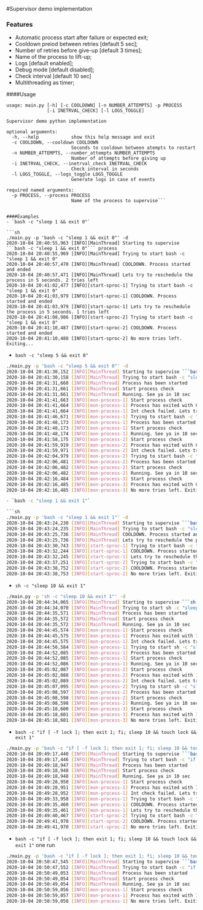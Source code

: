#Supervisor demo implementation
### Features

- Automatic process start after failure or expected exit;
- Cooldown preiod between retries [default 5 sec];
- Number of retries before give-up [default 3 times];
- Name of the process to lift-up;
- Logs [default enabled];
- Debug mode [default disabled];
- Check interval [default 10 sec]
- Multithreading as timer;

####Usage

```
usage: main.py [-h] [-c COOLDOWN] [-n NUMBER_ATTEMPTS] -p PROCESS
               [-i INETRVAL_CHECK] [-l LOGS_TOGGLE]

Supervisor demo python implementation

optional arguments:
  -h, --help            show this help message and exit
  -c COOLDOWN, --cooldown COOLDOWN
                        Seconds to cooldown between atempts to restart
  -n NUMBER_ATTEMPTS, --number_attempts NUMBER_ATTEMPTS
                        Number of attempts before giving up
  -i INETRVAL_CHECK, --inetrval_check INETRVAL_CHECK
                        Check interval in seconds
  -l LOGS_TOGGLE, --logs_toggle LOGS_TOGGLE
                        Generate logs in case of events

required named arguments:
  -p PROCESS, --process PROCESS
                        Name of the process to supervise```


####Examples
- `bash -c "sleep 1 && exit 0"`

```sh
./main.py -p 'bash -c "sleep 1 && exit 0"' -d
2020-10-04 20:40:55,963 [INFO][MainThread] Starting to supervise ```bash -c "sleep 1 && exit 0"``` process
2020-10-04 20:40:55,969 [INFO][MainThread] Trying to start bash -c "sleep 1 && exit 0"
2020-10-04 20:40:57,470 [INFO][MainThread] COOLDOWN. Process started and ended
2020-10-04 20:40:57,471 [INFO][MainThread] Lets try to reschedule the process in 5 seconds. 2 tries left
2020-10-04 20:41:02,477 [INFO][start-sproc-1] Trying to start bash -c "sleep 1 && exit 0"
2020-10-04 20:41:03,979 [INFO][start-sproc-1] COOLDOWN. Process started and ended
2020-10-04 20:41:03,979 [INFO][start-sproc-1] Lets try to reschedule the process in 5 seconds. 1 tries left
2020-10-04 20:41:08,986 [INFO][start-sproc-2] Trying to start bash -c "sleep 1 && exit 0"
2020-10-04 20:41:10,487 [INFO][start-sproc-2] COOLDOWN. Process started and ended
2020-10-04 20:41:10,488 [INFO][start-sproc-2] No more tries left. Exiting...
```
- `bash -c "sleep 5 && exit 0"`

```sh
./main.py -p 'bash -c "sleep 5 && exit 0"' -d
2020-10-04 20:41:30,152 [INFO][MainThread] Starting to supervise ```bash -c "sleep 5 && exit 0"``` process
2020-10-04 20:41:30,158 [INFO][MainThread] Trying to start bash -c "sleep 5 && exit 0"
2020-10-04 20:41:31,660 [INFO][MainThread] Process has been started
2020-10-04 20:41:31,661 [INFO][MainThread] Start process check
2020-10-04 20:41:31,661 [INFO][MainThread] Running. See ya in 10 sec
2020-10-04 20:41:41,663 [INFO][mon-process-1] Start process check
2020-10-04 20:41:41,664 [INFO][mon-process-1] Process has exited with 0 code
2020-10-04 20:41:41,664 [INFO][mon-process-1] Int check failed. Lets try to reschedule the process in 5 seconds. 2 tries left
2020-10-04 20:41:46,671 [INFO][mon-process-1] Trying to start bash -c "sleep 5 && exit 0"
2020-10-04 20:41:48,173 [INFO][mon-process-1] Process has been started
2020-10-04 20:41:48,173 [INFO][mon-process-1] Start process check
2020-10-04 20:41:48,174 [INFO][mon-process-1] Running. See ya in 10 sec
2020-10-04 20:41:58,175 [INFO][mon-process-2] Start process check
2020-10-04 20:41:59,919 [INFO][mon-process-2] Process has exited with 0 code
2020-10-04 20:41:59,971 [INFO][mon-process-2] Int check failed. Lets try to reschedule the process in 5 seconds. 1 tries left
2020-10-04 20:42:04,979 [INFO][mon-process-2] Trying to start bash -c "sleep 5 && exit 0"
2020-10-04 20:42:06,481 [INFO][mon-process-2] Process has been started
2020-10-04 20:42:06,482 [INFO][mon-process-2] Start process check
2020-10-04 20:42:06,482 [INFO][mon-process-2] Running. See ya in 10 sec
2020-10-04 20:42:16,484 [INFO][mon-process-3] Start process check
2020-10-04 20:42:16,485 [INFO][mon-process-3] Process has exited with 0 code
2020-10-04 20:42:16,485 [INFO][mon-process-3] No more tries left. Exiting...```

- `bash -c "sleep 1 && exit 1"`

```sh
./main.py -p 'bash -c "sleep 1 && exit 1"' -d
2020-10-04 20:43:24,230 [INFO][MainThread] Starting to supervise ```bash -c "sleep 1 && exit 1"``` process
2020-10-04 20:43:24,235 [INFO][MainThread] Trying to start bash -c "sleep 1 && exit 1"
2020-10-04 20:43:25,736 [INFO][MainThread] COOLDOWN. Process started and ended
2020-10-04 20:43:25,736 [INFO][MainThread] Lets try to reschedule the process in 5 seconds. 2 tries left
2020-10-04 20:43:30,743 [INFO][start-sproc-1] Trying to start bash -c "sleep 1 && exit 1"
2020-10-04 20:43:32,244 [INFO][start-sproc-1] COOLDOWN. Process started and ended
2020-10-04 20:43:32,245 [INFO][start-sproc-1] Lets try to reschedule the process in 5 seconds. 1 tries left
2020-10-04 20:43:37,251 [INFO][start-sproc-2] Trying to start bash -c "sleep 1 && exit 1"
2020-10-04 20:43:38,752 [INFO][start-sproc-2] COOLDOWN. Process started and ended
2020-10-04 20:43:38,753 [INFO][start-sproc-2] No more tries left. Exiting...
```

- `sh -c "sleep 10 && exit 1"`

```sh
./main.py -p 'sh -c "sleep 10 && exit 1"' -d
2020-10-04 20:44:34,065 [INFO][MainThread] Starting to supervise ```sh -c "sleep 10 && exit 1"``` process
2020-10-04 20:44:34,070 [INFO][MainThread] Trying to start sh -c "sleep 10 && exit 1"
2020-10-04 20:44:35,571 [INFO][MainThread] Process has been started
2020-10-04 20:44:35,572 [INFO][MainThread] Start process check      
2020-10-04 20:44:35,572 [INFO][MainThread] Running. See ya in 10 sec
2020-10-04 20:44:45,574 [INFO][mon-process-1] Start process check
2020-10-04 20:44:45,575 [INFO][mon-process-1] Process has exited with 1 code
2020-10-04 20:44:45,575 [INFO][mon-process-1] Int check failed. Lets try to reschedule the process in 5 seconds. 2 tries left
2020-10-04 20:44:50,584 [INFO][mon-process-1] Trying to start sh -c "sleep 10 && exit 1"
2020-10-04 20:44:52,085 [INFO][mon-process-1] Process has been started
2020-10-04 20:44:52,085 [INFO][mon-process-1] Start process check
2020-10-04 20:44:52,086 [INFO][mon-process-1] Running. See ya in 10 sec
2020-10-04 20:45:02,087 [INFO][mon-process-2] Start process check
2020-10-04 20:45:02,088 [INFO][mon-process-2] Process has exited with 1 code
2020-10-04 20:45:02,089 [INFO][mon-process-2] Int check failed. Lets try to reschedule the process in 5 seconds. 1 tries left
2020-10-04 20:45:07,095 [INFO][mon-process-2] Trying to start sh -c "sleep 10 && exit 1"
2020-10-04 20:45:08,597 [INFO][mon-process-2] Process has been started
2020-10-04 20:45:08,598 [INFO][mon-process-2] Start process check
2020-10-04 20:45:08,598 [INFO][mon-process-2] Running. See ya in 10 sec
2020-10-04 20:45:18,600 [INFO][mon-process-3] Start process check
2020-10-04 20:45:18,601 [INFO][mon-process-3] Process has exited with 1 code
2020-10-04 20:45:18,601 [INFO][mon-process-3] No more tries left. Exiting...
```

- `bash -c "if [ -f lock ]; then exit 1; fi; sleep 10 && touch lock && exit 1"`

```sh
./main.py -p 'bash -c "if [ -f lock ]; then exit 1; fi; sleep 10 && touch lock && exit 1"' -d
2020-10-04 20:49:17,440 [INFO][MainThread] Starting to supervise ```bash -c "if [ -f lock ]; then exit 1; fi; sleep 10 && touch lock && exit 1"``` process
2020-10-04 20:49:17,446 [INFO][MainThread] Trying to start bash -c "if [ -f lock ]; then exit 1; fi; sleep 10 && touch lock && exit 1"
2020-10-04 20:49:18,947 [INFO][MainThread] Process has been started
2020-10-04 20:49:18,948 [INFO][MainThread] Start process check
2020-10-04 20:49:18,948 [INFO][MainThread] Running. See ya in 10 sec
2020-10-04 20:49:28,950 [INFO][mon-process-1] Start process check
2020-10-04 20:49:28,951 [INFO][mon-process-1] Process has exited with 1 code
2020-10-04 20:49:28,952 [INFO][mon-process-1] Int check failed. Lets try to reschedule the process in 5 seconds. 2 tries left
2020-10-04 20:49:33,958 [INFO][mon-process-1] Trying to start bash -c "if [ -f lock ]; then exit 1; fi; sleep 10 && touch lock && exit 1"
2020-10-04 20:49:35,460 [INFO][mon-process-1] COOLDOWN. Process started and ended
2020-10-04 20:49:35,461 [INFO][mon-process-1] Lets try to reschedule the process in 5 seconds. 1 tries left
2020-10-04 20:49:40,467 [INFO][start-sproc-2] Trying to start bash -c "if [ -f lock ]; then exit 1; fi; sleep 10 && touch lock && exit 1"
2020-10-04 20:49:41,970 [INFO][start-sproc-2] COOLDOWN. Process started and ended
2020-10-04 20:49:41,970 [INFO][start-sproc-2] No more tries left. Exiting...
```

- `bash -c "if [ -f lock ]; then exit 1; fi; sleep 10 && touch lock && exit 1"` one run

```sh
./main.py -p 'bash -c "if [ -f lock ]; then exit 1; fi; sleep 10 && touch lock && exit 1"' -d -n 1
2020-10-04 20:50:47,545 [INFO][MainThread] Starting to supervise ```bash -c "if [ -f lock ]; then exit 1; fi; sleep 10 && touch lock && exit 1"``` process
2020-10-04 20:50:47,552 [INFO][MainThread] Trying to start bash -c "if [ -f lock ]; then exit 1; fi; sleep 10 && touch lock && exit 1"
2020-10-04 20:50:49,053 [INFO][MainThread] Process has been started
2020-10-04 20:50:49,054 [INFO][MainThread] Start process check
2020-10-04 20:50:49,054 [INFO][MainThread] Running. See ya in 10 sec
2020-10-04 20:50:59,056 [INFO][mon-process-1] Start process check
2020-10-04 20:50:59,057 [INFO][mon-process-1] Process has exited with 1 code
2020-10-04 20:50:59,058 [INFO][mon-process-1] No more tries left. Exiting...```